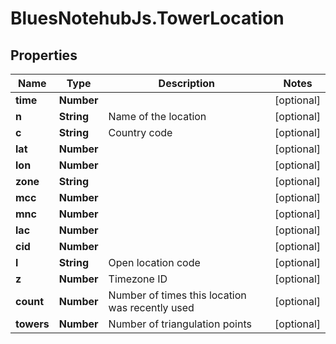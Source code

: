 # BluesNotehubJs.TowerLocation

## Properties

Name | Type | Description | Notes
------------ | ------------- | ------------- | -------------
**time** | **Number** |  | [optional] 
**n** | **String** | Name of the location | [optional] 
**c** | **String** | Country code | [optional] 
**lat** | **Number** |  | [optional] 
**lon** | **Number** |  | [optional] 
**zone** | **String** |  | [optional] 
**mcc** | **Number** |  | [optional] 
**mnc** | **Number** |  | [optional] 
**lac** | **Number** |  | [optional] 
**cid** | **Number** |  | [optional] 
**l** | **String** | Open location code | [optional] 
**z** | **Number** | Timezone ID | [optional] 
**count** | **Number** | Number of times this location was recently used | [optional] 
**towers** | **Number** | Number of triangulation points | [optional] 


